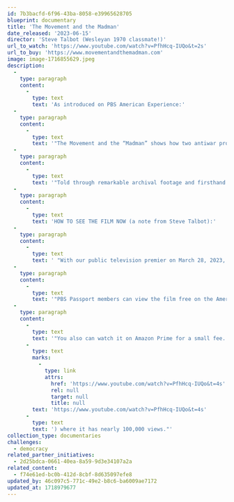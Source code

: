 ```yaml
---
id: 7b3bacfd-6f96-43ba-8058-e39965628705
blueprint: documentary
title: 'The Movement and the Madman'
date_released: '2023-06-15'
director: 'Steve Talbot (Wesleyan 1970 classmate!)'
url_to_watch: 'https://www.youtube.com/watch?v=PfhHcq-IUQo&t=2s'
url_to_buy: 'https://www.movementandthemadman.com'
image: image-1716855629.jpeg
description:
  -
    type: paragraph
    content:
      -
        type: text
        text: 'As introduced on PBS American Experience:'
  -
    type: paragraph
    content:
      -
        type: text
        text: '"The Movement and the “Madman” shows how two antiwar protests in the fall of 1969 — the largest the country had ever seen — pressured President Nixon to cancel what he called his “madman” plans for a massive escalation of the U.S. war in Vietnam, including a threat to use nuclear weapons. At the time, protestors had no idea how influential they could be and how many lives they may have saved.'
  -
    type: paragraph
    content:
      -
        type: text
        text: '"Told through remarkable archival footage and firsthand accounts from movement leaders, Nixon administration officials, historians, and others, the film explores how the leaders of the antiwar movement mobilized disparate groups from coast to coast to create two massive protests that changed history."'
  -
    type: paragraph
    content:
      -
        type: text
        text: 'HOW TO SEE THE FILM NOW (a note from Steve Talbot):'
  -
    type: paragraph
    content:
      -
        type: text
        text: ' "With our public television premier on March 28, 2023, we reached a large national, primetime audience  --  over half a million viewers. The audience continues to grow as local PBS stations rebroadcast the film.'
  -
    type: paragraph
    content:
      -
        type: text
        text: '"PBS Passport members can view the film free on the American Experience website. It is also free to view on Kanopy through local public libraries and colleges that offer that streaming service.'
  -
    type: paragraph
    content:
      -
        type: text
        text: '"You also can watch it on Amazon Prime for a small fee. In addition, Chapter One  --  the opening 12 minutes of our film  --  is on The American Experience YouTube page ('
      -
        type: text
        marks:
          -
            type: link
            attrs:
              href: 'https://www.youtube.com/watch?v=PfhHcq-IUQo&t=4s'
              rel: null
              target: null
              title: null
        text: 'https://www.youtube.com/watch?v=PfhHcq-IUQo&t=4s'
      -
        type: text
        text: ') where it has nearly 100,000 views."'
collection_type: documentaries
challenges:
  - democracy
related_partner_initiatives:
  - 2d25bdca-0661-40ea-8a59-9d3e34107a2a
related_content:
  - f74e61ed-bc0b-412d-8cbf-8d635097efe8
updated_by: 46c097c5-771c-49e2-b8c6-ba6009ae7172
updated_at: 1718979677
---
```

